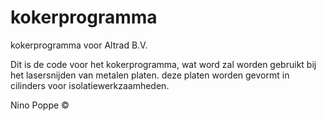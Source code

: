 # kokerprogramma
kokerprogramma voor Altrad B.V.

Dit is de code voor het kokerprogramma, wat word zal worden gebruikt bij het lasersnijden van metalen platen. 
deze platen worden gevormt in cilinders voor isolatiewerkzaamheden. 

Nino Poppe ©


